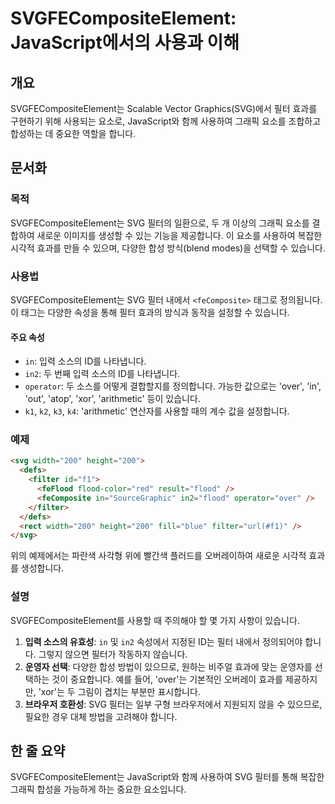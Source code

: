 <!--
Meta Description: # SVGFECompositeElement: JavaScript에서의 사용과 이해 ## 개요 SVGFECompositeElement는 Scalable Vector Graphics(SVG)에서 필터 효과를 구현하기 위해 사용되는 요소로, JavaScript와 함께 사용하...
Meta Keywords: svg, svgfecompositeelement는, 효과를, 있습니다, 200
-->

# SVGFECompositeElement: JavaScript에서의 사용과 이해

## 개요
SVGFECompositeElement는 Scalable Vector Graphics(SVG)에서 필터 효과를 구현하기 위해 사용되는 요소로, JavaScript와 함께 사용하여 그래픽 요소를 조합하고 합성하는 데 중요한 역할을 합니다.

## 문서화
### 목적
SVGFECompositeElement는 SVG 필터의 일환으로, 두 개 이상의 그래픽 요소를 결합하여 새로운 이미지를 생성할 수 있는 기능을 제공합니다. 이 요소를 사용하여 복잡한 시각적 효과를 만들 수 있으며, 다양한 합성 방식(blend modes)을 선택할 수 있습니다.

### 사용법
SVGFECompositeElement는 SVG 필터 내에서 `<feComposite>` 태그로 정의됩니다. 이 태그는 다양한 속성을 통해 필터 효과의 방식과 동작을 설정할 수 있습니다.

#### 주요 속성
- `in`: 입력 소스의 ID를 나타냅니다.
- `in2`: 두 번째 입력 소스의 ID를 나타냅니다.
- `operator`: 두 소스를 어떻게 결합할지를 정의합니다. 가능한 값으로는 'over', 'in', 'out', 'atop', 'xor', 'arithmetic' 등이 있습니다.
- `k1`, `k2`, `k3`, `k4`: 'arithmetic' 연산자를 사용할 때의 계수 값을 설정합니다.

### 예제
```html
<svg width="200" height="200">
  <defs>
    <filter id="f1">
      <feFlood flood-color="red" result="flood" />
      <feComposite in="SourceGraphic" in2="flood" operator="over" />
    </filter>
  </defs>
  <rect width="200" height="200" fill="blue" filter="url(#f1)" />
</svg>
```
위의 예제에서는 파란색 사각형 위에 빨간색 플러드를 오버레이하여 새로운 시각적 효과를 생성합니다.

### 설명
SVGFECompositeElement를 사용할 때 주의해야 할 몇 가지 사항이 있습니다. 

1. **입력 소스의 유효성**: `in` 및 `in2` 속성에서 지정된 ID는 필터 내에서 정의되어야 합니다. 그렇지 않으면 필터가 작동하지 않습니다.
2. **운영자 선택**: 다양한 합성 방법이 있으므로, 원하는 비주얼 효과에 맞는 운영자를 선택하는 것이 중요합니다. 예를 들어, 'over'는 기본적인 오버레이 효과를 제공하지만, 'xor'는 두 그림이 겹치는 부분만 표시합니다.
3. **브라우저 호환성**: SVG 필터는 일부 구형 브라우저에서 지원되지 않을 수 있으므로, 필요한 경우 대체 방법을 고려해야 합니다.

## 한 줄 요약
SVGFECompositeElement는 JavaScript와 함께 사용하여 SVG 필터를 통해 복잡한 그래픽 합성을 가능하게 하는 중요한 요소입니다.